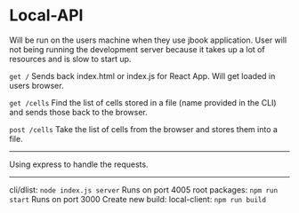 # Local-API

Will be run on the users machine when they use jbook application. User will not being running the development server because it takes up a lot of resources and is slow to start up.

`get /` Sends back index.html or index.js for React App. Will get loaded in users browser.

`get /cells` Find the list of cells stored in a file (name provided in the CLI) and sends those back to the browser.

`post /cells` Take the list of cells from the browser and stores them into a file.


---

Using express to handle the requests.


---

cli/dlist: `node index.js server` Runs on port 4005
root packages: `npm run start` Runs on port 3000
Create new build: local-client: `npm run build`